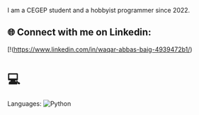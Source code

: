 

I am a CEGEP student and a hobbyist programmer since 2022.


## 🌐 Connect with me on Linkedin:
[!(https://www.linkedin.com/in/waqar-abbas-baig-4939472b1/)

# 💻 
Languages: 
![Python](https://img.shields.io/badge/python-%233776AB.svg?style=for-the-badge&logo=python&logoColor=white) 
